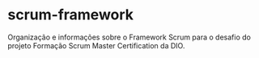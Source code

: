 # scrum-framework
Organização e informações sobre o Framework Scrum para o desafio do projeto Formação Scrum Master Certification da DIO.
